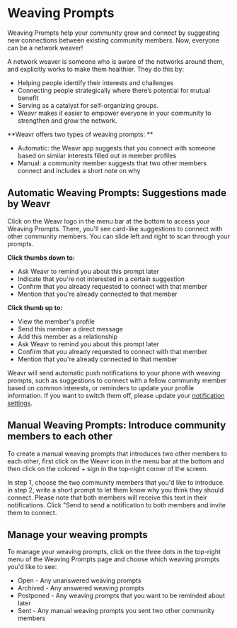 # Weaving Prompts

Weaving Prompts help your community grow and connect by suggesting new connections between existing community members. 
Now, everyone can be a network weaver!

A network weaver is someone who is aware of the networks around them, and explicitly works to make them healthier. They do this by:
- Helping people identify their interests and challenges
- Connecting people strategically where there’s potential for mutual benefit
- Serving as a catalyst for self-organizing groups.
- Weavr makes it easier to empower everyone in your community to strengthen and grow the network. 

**Weavr offers two types of weaving prompts: **

- Automatic: the Weavr app suggests that you connect with someone based on similar interests filled out in member profiles
- Manual: a community member suggests that two other members connect and includes a short note on why

## Automatic Weaving Prompts: Suggestions made by Weavr
Click on the Weavr logo in the menu bar at the bottom to access your Weaving Prompts. There, you'll see card-like suggestions to connect with other community members. You can slide left and right to scan through your prompts. 

**Click thumbs down to:**
- Ask Weavr to remind you about this prompt later
- Indicate that you're not interested in a certain suggestion
- Confirm that you already requested to connect with that member
- Mention that you're already connected to that member

**Click thumb up to:**
- View the member's profile
- Send this member a direct message
- Add this member as a relationship
- Ask Weavr to remind you about this prompt later
- Confirm that you already requested to connect with that member
- Mention that you're already connected to that member

Weavr will send automatic push notifications to your phone with weaving prompts, such as suggestions to connect with a fellow community member based on common interests, or reminders to update your profile information. If you want to switch them off, please update your [notification settings](/guides/notifications.md). 

## Manual Weaving Prompts: Introduce community members to each other
To create a manual weaving prompts that introduces two other members to each other, first click on the Weavr icon in the menu bar at the bottom and then click on the colored + sign in the top-right corner of the screen. 

In step 1, choose the two community members that you'd like to introduce. 
in step 2, write a short prompt to let them know why you think they should connect. Please note that both members will receive this text in their notifications. 
Click "Send to send a notification to both members and invite them to connect. 

## Manage your weaving prompts
To manage your weaving prompts, click on the three dots in the top-right menu of the Weaving Prompts page and choose which weaving prompts you'd like to see: 

- Open - Any unanswered weaving prompts
- Archived - Any answered weaving prompts
- Postponed - Any weaving prompts that you want to be reminded about later
- Sent - Any manual weaving prompts you sent two other community members
